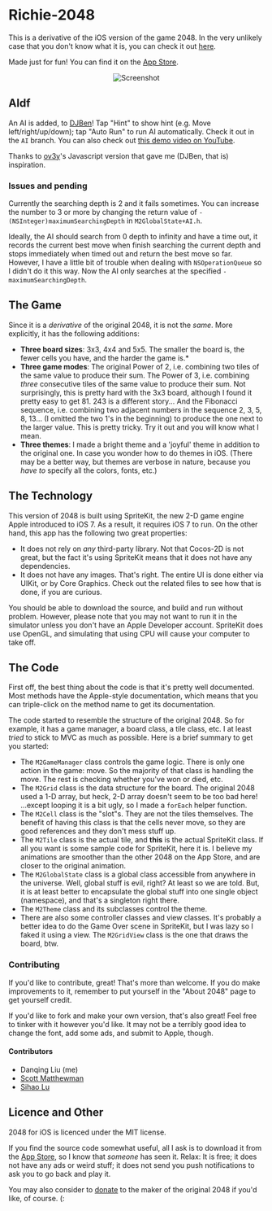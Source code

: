 # Richie-2048

This is a derivative of the iOS version of the game 2048. In the very unlikely case that you don't know what it is, you can check it out [here](https://github.com/gabrielecirulli/2048).

Made just for fun! You can find it on the [App Store](https://itunes.apple.com/us/app/2048-and-more!/id848859070?ls=1&mt=8).

<p align="center">
  <img src="http://a4.mzstatic.com/us/r30/Purple4/v4/a4/f8/af/a4f8af1d-3878-0817-859d-de76bae169c7/screen568x568.jpeg" alt="Screenshot"/>
</p>

## AIdf

An AI is added,  to [DJBen](https://github.com/DJBen)! Tap "Hint" to show hint (e.g. Move left/right/up/down); tap "Auto Run" to run AI automatically. Check it out in the `AI` branch. You can also check out [this demo video on YouTube](https://www.youtube.com/watch?v=GF0ANNPpF8E).

Thanks to [ov3y](https://github.com/ov3y/2048-AI)'s Javascript version that gave me (DJBen, that is) inspiration.

### Issues and pending 

Currently the searching depth is 2 and it fails sometimes. You can increase the number to 3 or more by changing the return value of `- (NSInteger)maximumSearchingDepth` in `M2GlobalState+AI.h`.

Ideally, the AI should search from 0 depth to infinity and have a time out, it records the current best move when finish searching the current depth and stops immediately when timed out and return the best move so far. However, I have a little bit of trouble when dealing with `NSOperationQueue` so I didn't do it this way. Now the AI only searches at the specified `-maximumSearchingDepth`.

## The Game

Since it is a *derivative* of the original 2048, it is not the *same*. More explicitly, it has the following additions:

* **Three board sizes**: 3x3, 4x4 and 5x5. The smaller the board is, the fewer cells you have, and the harder the game is.* 
* **Three game modes**: The original Power of 2, i.e. combining two tiles of the same value to produce their sum. The Power of 3, i.e. combining *three* consecutive tiles of the same value to produce their sum. Not surprisingly, this is pretty hard with the 3x3 board, although I found it pretty easy to get 81. 243 is a different story... And the Fibonacci sequence, i.e. combining two adjacent numbers in the sequence 2, 3, 5, 8, 13... (I omitted the two 1's in the beginning) to produce the one next to the larger value. This is pretty tricky. Try it out and you will know what I mean.
* **Three themes**: I made a bright theme and a 'joyful' theme in addition to the original one. In case you wonder how to do themes in iOS. (There may be a better way, but themes are verbose in nature, because you *have to* specify all the colors, fonts, etc.)

## The Technology

This version of 2048 is built using SpriteKit, the new 2-D game engine Apple introduced to iOS 7. As a result, it requires iOS 7 to run. On the other hand, this app has the following two great properties:

* It does not rely on *any* third-party library. Not that Cocos-2D is not great, but the fact it's using SpriteKit means that it does not have any dependencies.
* It does not have any images. That's right. The entire UI is done either via UIKit, or by Core Graphics. Check out the related files to see how that is done, if you are curious.

You should be able to download the source, and build and run without problem. However, please note that you may not want to run it in the simulator unless you don't have an Apple Developer account. SpriteKit does use OpenGL, and simulating that using CPU will cause your computer to take off.

## The Code

First off, the best thing about the code is that it's pretty well documented. Most methods have the Apple-style documentation, which means that you can triple-click on the method name to get its documentation.

The code started to resemble the structure of the original 2048. So for example, it has a game manager, a board class, a tile class, etc. I at least *tried* to stick to MVC as much as possible. Here is a brief summary to get you started:

* The `M2GameManager` class controls the game logic. There is only one action in the game: move. So the majority of that class is handling the move. The rest is checking whether you've won or died, etc.
* The `M2Grid` class is the data structure for the board. The original 2048 used a 1-D array, but heck, 2-D array doesn't seem to be too bad here! ...except looping it is a bit ugly, so I made a `forEach` helper function.
* The `M2Cell` class is the "slot"s. They are not the tiles themselves. The benefit of having this class is that the cells never move, so they are good references and they don't mess stuff up.
* The `M2Tile` class is the actual tile, and **this** is the actual SpriteKit class. If all you want is some sample code for SpriteKit, here it is. I believe my animations are smoother than the other 2048 on the App Store, and are closer to the original animation.
* The `M2GlobalState` class is a global class accessible from anywhere in the universe. Well, global stuff is evil, right? At least so we are told. But, it is at least better to encapsulate the global stuff into one single object (namespace), and that's a singleton right there.
* The `M2Theme` class and its subclasses control the theme.
* There are also some controller classes and view classes. It's probably a better idea to do the Game Over scene in SpriteKit, but I was lazy so I faked it using a view. The `M2GridView` class is the one that draws the board, btw.

### Contributing

If you'd like to contribute, great! That's more than welcome. If you do make improvements to it, remember to put yourself in the "About 2048" page to get yourself credit.

If you'd like to fork and make your own version, that's also great! Feel free to tinker with it however you'd like. It may not be a terribly good idea to change the font, add some ads, and submit to Apple, though.

#### Contributors

* Danqing Liu (me)
* [Scott Matthewman](https://github.com/scottmatthewman)
* [Sihao Lu](https://github.com/DJBen)


## Licence and Other

2048 for iOS is licenced under the MIT license.

If you find the source code somewhat useful, all I ask is to download it from the [App Store](https://itunes.apple.com/us/app/2048-and-more!/id848859070?ls=1&mt=8), so I know that *someone* has seen it. Relax: It is free; it does not have any ads or weird stuff; it does not send you push notifications to ask you to go back and play it.

You may also consider to [donate](https://github.com/gabrielecirulli/2048) to the maker of the original 2048 if you'd like, of course. (:
